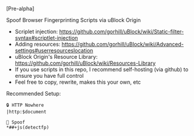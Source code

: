 [Pre-alpha]

Spoof Browser Fingerprinting Scripts via uBlock Origin

- Scriplet injection: https://github.com/gorhill/uBlock/wiki/Static-filter-syntax#scriptlet-injection
- Adding resources: https://github.com/gorhill/uBlock/wiki/Advanced-settings#userresourceslocation
- uBlock Origin's Resource Library: https://github.com/gorhill/uBlock/wiki/Resources-Library
- If you use scripts in this repo, I recommend self-hosting (via github) to ensure you have full control
- Feel free to copy, rewrite, makes this your own, etc

Recommended Setup:
```
🔒 HTTP Nowhere
|http:$document

🧪 Spoof
*##+js(detectfp)
```
